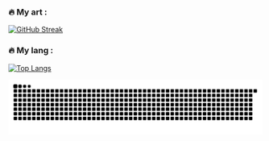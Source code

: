 
### :fire: My art :
[![GitHub Streak](https://streak-stats.demolab.com/?user=cuong02n)](https://git.io/streak-stats)


### :fire: My lang :
[![Top Langs](https://github-readme-stats.vercel.app/api/top-langs/?username=cuong02n&hide=html,dart)](https://github.com/anuraghazra/github-readme-stats&hide=html,dart)


<img alt="github-snake" src="https://raw.githubusercontent.com/cuong02n/cuong02n/output/github-contribution-grid-snake.svg" />
